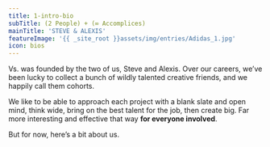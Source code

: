 ```yaml
---
title: 1-intro-bio
subTitle: (2 People) + (∞ Accomplices)
mainTitle: 'STEVE & ALEXIS'
featureImage: '{{ _site_root }}assets/img/entries/Adidas_1.jpg'
icon: bios
---
```

<p>Vs. was founded by the two of us, Steve and Alexis. Over our careers, we’ve been lucky to collect a bunch of wildly talented creative friends, and we happily call them cohorts.&nbsp;</p><p>We like to be able to approach each project with a blank slate and open mind, think wide, bring on the best talent for the job, then create big. Far more interesting and effective that way <strong>for everyone involved</strong>. </p><p>But for now, here’s a bit about us.&nbsp;</p>